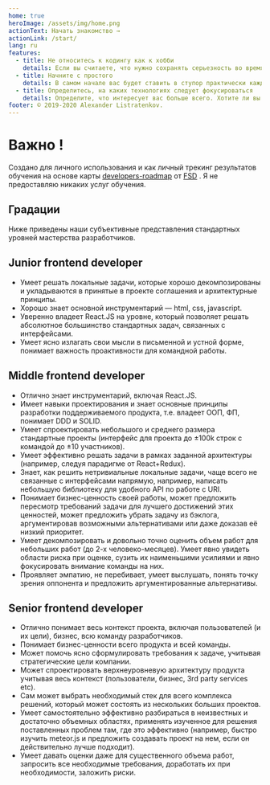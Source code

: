 ```yaml
---
home: true
heroImage: /assets/img/home.png
actionText: Начать знакомство →
actionLink: /start/
lang: ru
features:
  - title: Не относитесь к кодингу как к хобби
    details: Если вы считаете, что нужно сохранять серьезность во время обучения кодингу, вы на 100% правы. Конечно, вряд ли вы будете тратить время на что-то, что вам не нравится. Тем не менее, если программирование будет лишь вашим хобби – то есть вы будете заниматься им по настроению, без четких целей или расписания – вы никогда не построите карьеру в этой области.
  - title: Начните с простого
    details: В самом начале вас будет ставить в ступор практически каждое задание, независимо от уровня сложности. Поэтому, если вы новичок, пытающийся выбрать первый язык, я рекомендую начать с простого.
  - title: Определитесь, на каких технологиях следует фокусироваться
    details: Определите, что интересует вас больше всего. Хотите ли вы разрабатывать пользовательские интерфейсы? Если да, значит вы должны фокусироваться на frontend-технологиях. Или же вы хотите узнать, как работает серверная часть? Тогда концентрируйтесь на backend-технологиях.
footer: © 2019-2020 Alexander Listratenkov. 
---
```


# Важно !

Cоздано для личного использования и как личный трекинг результатов обучения   на основе карты [developers-roadmap](https://github.com/fullstack-development/developers-roadmap "ссылка на гитхаб") от [FSD](https://www.fullstack-development.com "FSD") . Я не предоставляю никаких услуг обучения.

## Градации

Ниже приведены наши субъективные представления стандартных уровней мастерства разработчиков.

## Junior frontend developer

- Умеет решать локальные задачи, которые хорошо декомпозированы и укладываются в принятые в проекте соглашения и архитектурные принципы.
- Хорошо знает основной инструментарий — html, css, javascript.
- Уверенно владеет React.JS на уровне, который позволяет решать абсолютное большинство стандартных задач, связанных с интерфейсами.
- Умеет ясно излагать свои мысли в письменной и устной форме, понимает важность проактивности для командной работы.

## Middle frontend developer

- Отлично знает инструментарий, включая React.JS.
- Имеет навыки проектирования и знает основные принципы разработки поддерживаемого продукта, т.е. владеет ООП, ФП, понимает DDD и SOLID.
- Умеет спроектировать небольшого и среднего размера стандартные проекты (интерфейс для проекта до ±100k строк с командой до ±10 участников).
- Умеет эффективно решать задачи в рамках заданной архитектуры (например, следуя парадигме от React+Redux).
- Знает, как решить нетривиальные локальные задачи, чаще всего не связанные с интерфейсами напрямую, например, написать небольшую библиотеку для удобного API по работе с URI.
- Понимает бизнес-ценность своей работы, может предложить пересмотр требований задачи для лучшего достижений этих ценностей, может предложить убрать задачу из бэклога, аргументировав возможными альтернативами или даже доказав её низкий приоритет.
- Умеет декомпозировать и довольно точно оценить объем работ для небольших работ (до 2-х человеко-месяцев). Умеет явно увидеть области риска при оценке, сузить их наименьшими усилиями и явно фокусировать внимание команды на них.
- Проявляет эмпатию, не перебивает, умеет выслушать, понять точку зрения оппонента и предложить аргументированные альтернативы.

## Senior frontend developer

- Отлично понимает весь контекст проекта, включая пользователей (и их цели), бизнес, всю команду разработчиков.
- Понимает бизнес-ценности всего продукта и всей команды.
- Может помочь ясно сформулировать требования к задаче, учитывая стратегические цели компании.
- Может спроектировать верхнеуровневую архитектуру продукта учитывая весь контекст (пользователи, бизнес, 3rd party services etc).
- Сам может выбрать необходимый стек для всего комплекса решений, который может состоять из нескольких больших проектов.
- Умеет самостоятельно эффективно разбираться в неизвестных и достаточно объемных областях, применять изученное для решения поставленных проблем там, где это эффективно (например, быстро изучить meteor.js и предложить создавать проект на нем, если он действительно лучше подходит).
- Умеет давать оценки даже для существенного объема работ, запросить все необходимые требования, доработать их при необходимости, заложить риски.
